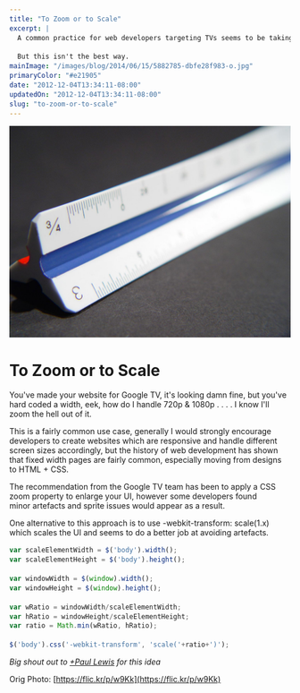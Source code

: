 ```yaml
---
title: "To Zoom or to Scale"
excerpt: |
  A common practice for web developers targeting TVs seems to be taking the 720p UI and simply zooming in on it to fill a 1080p screen.

  But this isn't the best way.
mainImage: "/images/blog/2014/06/15/5882785-dbfe28f983-o.jpg"
primaryColor: "#e21905"
date: "2012-12-04T13:34:11-08:00"
updatedOn: "2012-12-04T13:34:11-08:00"
slug: "to-zoom-or-to-scale"
---
```

![Key art for blog post "To Zoom or to Scale "](/images/blog/2014/06/15/5882785-dbfe28f983-o.jpg)

# To Zoom or to Scale

You've made your website for Google TV, it's looking damn fine, but you've hard coded a width, eek, how do I handle 720p & 1080p . . . . I know I'll zoom the hell out of it.

This is a fairly common use case, generally I would strongly encourage developers to create websites which are responsive and handle different screen sizes accordingly, but the history of web development has shown that fixed width pages are fairly common, especially moving from designs to HTML + CSS.

The recommendation from the Google TV team has been to apply a CSS zoom property to enlarge your UI, however some developers found minor artefacts and sprite issues would appear as a result.

One alternative to this approach is to use -webkit-transform: scale(1.x) which scales the UI and seems to do a better job at avoiding artefacts.

```javascript
var scaleElementWidth = $('body').width();
var scaleElementHeight = $('body').height();

var windowWidth = $(window).width();
var windowHeight = $(window).height();

var wRatio = windowWidth/scaleElementWidth;
var hRatio = windowHeight/scaleElementHeight;
var ratio = Math.min(wRatio, hRatio);

$('body').css('-webkit-transform', 'scale('+ratio+')');
```

_Big shout out to [+Paul Lewis](https://plus.google.com/105201233571140699617/posts) for this idea_

Orig Photo: [https://flic.kr/p/w9Kk](https://flic.kr/p/w9Kk)